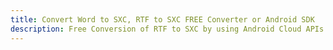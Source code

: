 ---title: Convert Word to SXC, RTF to SXC FREE Converter or Android SDKdescription: Free Conversion of RTF to SXC by using Android Cloud APIs & SDKs. Also Create, Edit & Render Microsoft Word & OpenOffice documents in the Cloud.---